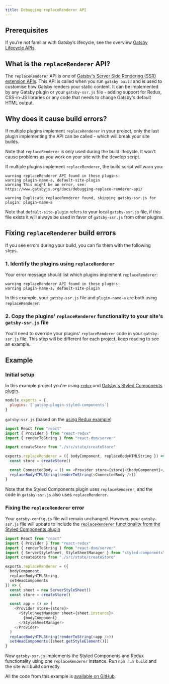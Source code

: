 ```yaml
---
title: Debugging replaceRenderer API
---
```


## Prerequisites

If you’re not familiar with Gatsby’s lifecycle, see the overview [Gatsby Lifecycle APIs](/docs/gatsby-lifecycle-apis/).

## What is the `replaceRenderer` API?

The `replaceRenderer` API is one of [Gatsby's Server Side Rendering (SSR) extension APIs](/docs/ssr-apis/#replaceRenderer). This API is called when you run `gatsby build` and is used to customise how Gatsby renders your static content. It can be implemented by any Gatsby plugin or your `gatsby-ssr.js` file - adding support for Redux, CSS-in-JS libraries or any code that needs to change Gatsby's default HTML output.

## Why does it cause build errors?

If multiple plugins implement `replaceRenderer` in your project, only the last plugin implementing the API can be called - which will break your site builds.

Note that `replaceRenderer` is only used during the build lifecycle. It won't cause problems as you work on your site with the develop script.

If multiple plugins implement `replaceRenderer`, the build script will warn you:

```text
warning replaceRenderer API found in these plugins:
warning plugin-name-a, default-site-plugin
warning This might be an error, see: https://www.gatsbyjs.org/docs/debugging-replace-renderer-api/

warning Duplicate replaceRenderer found, skipping gatsby-ssr.js for plugin: plugin-name-a
```

Note that `default-site-plugin` refers to your local `gatsby-ssr.js` file, if this file exists it will always be used in favor of `gatsby-ssr.js` from other plugins.

## Fixing `replaceRenderer` build errors

If you see errors during your build, you can fix them with the following steps.

### 1. Identify the plugins using `replaceRenderer`

Your error message should list which plugins implement `replaceRenderer`:

```text
warning replaceRenderer API found in these plugins:
warning plugin-name-a, default-site-plugin
```

In this example, your `gatsby-ssr.js` file and `plugin-name-a` are both using `replaceRenderer`.

### 2. Copy the plugins' `replaceRenderer` functionality to your site's `gatsby-ssr.js` file

You'll need to override your plugins' `replaceRenderer` code in your `gatsby-ssr.js` file. This step will be different for each project, keep reading to see an example.

## Example

### Initial setup

In this example project you're using [`redux`](https://github.com/gatsbyjs/gatsby/tree/master/examples/using-redux) and [Gatsby's Styled Components plugin](https://github.com/gatsbyjs/gatsby/tree/master/packages/gatsby-plugin-styled-components).

```js:title=gatsby-config.js
module.exports = {
  plugins: [`gatsby-plugin-styled-components`]
}
```

`gatsby-ssr.js` (based on the [using Redux example](https://github.com/gatsbyjs/gatsby/blob/master/examples/using-redux/gatsby-ssr.js))

```jsx:title=gatsby-ssr.js
import React from "react"
import { Provider } from "react-redux"
import { renderToString } from "react-dom/server"

import createStore from "./src/state/createStore"

exports.replaceRenderer = ({ bodyComponent, replaceBodyHTMLString }) => {
  const store = createStore()

  const ConnectedBody = () => <Provider store={store}>{bodyComponent}</Provider>
  replaceBodyHTMLString(renderToString(<ConnectedBody />))
}
```

Note that the Styled Components plugin uses `replaceRenderer`, and the code in `gatsby-ssr.js` also uses `replaceRenderer`.

### Fixing the `replaceRenderer` error

Your `gatsby-config.js` file will remain unchanged. However, your `gatsby-ssr.js` file will update to include the [`replaceRenderer` functionality from the Styled Components plugin](https://github.com/gatsbyjs/gatsby/blob/master/packages/gatsby-plugin-styled-components/src/gatsby-ssr.js)

```jsx:title=gatsby-ssr.js
import React from "react"
import { Provider } from "react-redux"
import { renderToString } from "react-dom/server"
import { ServerStyleSheet, StyleSheetManager } from "styled-components"
import createStore from "./src/state/createStore"

exports.replaceRenderer = ({
  bodyComponent,
  replaceBodyHTMLString,
  setHeadComponents
}) => {
  const sheet = new ServerStyleSheet()
  const store = createStore()

  const app = () => (
    <Provider store={store}>
      <StyleSheetManager sheet={sheet.instance}>
        {bodyComponent}
      </StyleSheetManager>
    </Provider>
  )
  replaceBodyHTMLString(renderToString(<app />))
  setHeadComponents([sheet.getStyleElement()])
}
```

Now `gatsby-ssr.js` implements the Styled Components and Redux functionality using one `replaceRenderer` instance. Run `npm run build` and the site will build correctly.

All the code from this example is [available on GitHub](https://github.com/m-allanson/gatsby-replace-renderer-example/commits/master).
